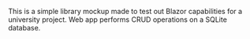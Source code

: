 This is a simple library mockup made to test out Blazor capabilities for a university project. Web app performs CRUD operations on a SQLite database.
